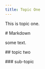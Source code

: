```yaml
---
title: Topic One
---
```

This is topic one. 

\# Markdown

some text.

\## topic two



\### sub-topic
